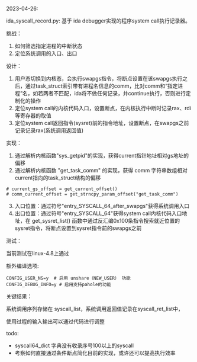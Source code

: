 2023-04-26:

ida_syscall_record.py: 基于 ida debugger实现的程序system call执行记录器。

挑战：

1. 如何筛选指定进程的中断状态
2. 定位系统调用的入口、出口

设计：

1. 用户态切换到内核态，会执行swapgs指令，将断点设置在该swapgs执行之后，通过task_struct索引带有进程名信息的comm，比对comm和“指定进程”名，如若两者不匹配，ida将不做任何记录，并continue执行，否则进行定制化的操作
2. 定位system call的内核代码入口，设置断点，在内核执行中断时记录rax、rdi等寄存器的取值
3. 定位system call返回指令(sysret)前的指令地址，设置断点，在swapgs之前记录记录rax(系统调用返回值)

实现：

1. 通过解析内核函数"sys_getpid"的实现，获得current指针地址相对gs地址的偏移
2. 通过解析内核函数 "get_task_comm" 的实现，获得 comm 字符串数组相对current指向的task_struct结构的偏移

```
# current_gs_offset = get_current_offset()
# comm_current_offset = get_strncpy_param_offset("get_task_comm")
```

3. 入口位置：通过符号"entry_SYSCALL_64_after_swapgs"获得系统调用入口
4. 出口位置：通过符号"entry_SYSCALL_64"获得system call内核代码入口地址，在 get_sysret_list() 函数中通过反汇编0x100条指令搜索就近位置的sysret指令，将断点设置到sysret指令前的swapgs之前

测试：

  当前测试在linux-4.8上通过

  额外编译选项:

```
CONFIG_USER_NS=y  # 启用 unshare（NEW_USER） 功能
CONFIG_DEBUG_INFO=y # 启用支持pahole的功能
```



关键结果：

  系统调用序列存储在 syscall_list，系统调用返回值记录在syscall_ret_list中，

  使用过程的输入输出可以通过代码进行调整



todo:

- syscall64_dict 字典没有收录序号100以上的syscall
- 考察如何直接通过条件断点简化目前的实现，或许还可以提高执行效率
